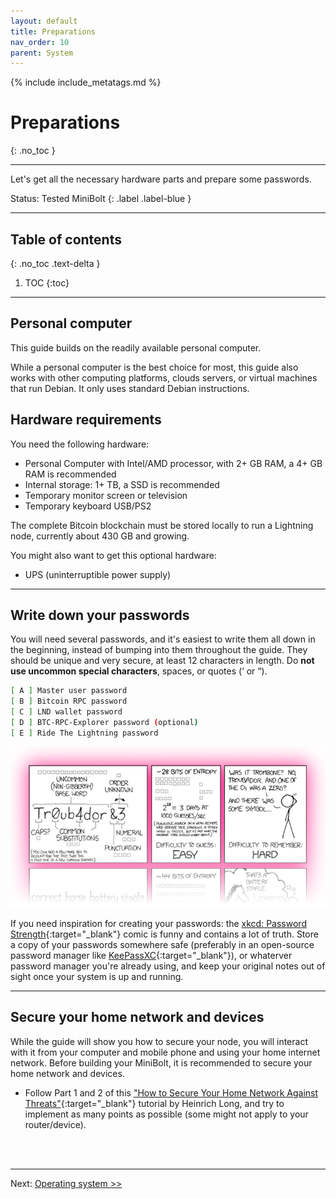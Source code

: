 ```yaml
---
layout: default
title: Preparations
nav_order: 10
parent: System
---
```

<!-- markdownlint-disable MD014 MD022 MD025 MD040 -->

{% include include_metatags.md %}

# Preparations

{: .no_toc }

---

Let's get all the necessary hardware parts and prepare some passwords.

Status: Tested MiniBolt
{: .label .label-blue }

---

## Table of contents
{: .no_toc .text-delta }

1. TOC
{:toc}

---

## Personal computer

This guide builds on the readily available personal computer.

While a personal computer is the best choice for most, this guide also works with other computing platforms, clouds servers, or virtual machines that run Debian.
It only uses standard Debian instructions.

## Hardware requirements

You need the following hardware:

* Personal Computer with Intel/AMD processor, with 2+ GB RAM, a 4+ GB RAM is recommended
* Internal storage: 1+ TB, a SSD is recommended
* Temporary monitor screen or television
* Temporary keyboard USB/PS2

The complete Bitcoin blockchain must be stored locally to run a Lightning node, currently about 430 GB and growing.

You might also want to get this optional hardware:

* UPS (uninterruptible power supply)

---

## Write down your passwords

You will need several passwords, and it's easiest to write them all down in the beginning, instead of bumping into them throughout the guide.
They should be unique and very secure, at least 12 characters in length. Do **not use uncommon special characters**, spaces, or quotes (‘ or “).

```sh
[ A ] Master user password
[ B ] Bitcoin RPC password
[ C ] LND wallet password
[ D ] BTC-RPC-Explorer password (optional)
[ E ] Ride The Lightning password
```

![xkcd: Password Strength](../../images/preparations_xkcd.png)

If you need inspiration for creating your passwords: the [xkcd: Password Strength](https://xkcd.com/936/){:target="_blank"} comic is funny and contains a lot of truth.
Store a copy of your passwords somewhere safe (preferably in an open-source password manager like [KeePassXC](https://keepassxc.org/){:target="_blank"}), or whaterver password manager you're already using, and keep your original notes out of sight once your system is up and running.

---

## Secure your home network and devices

While the guide will show you how to secure your node, you will interact with it from your computer and mobile phone and using your home internet network. Before building your MiniBolt, it is recommended to secure your home network and devices.

* Follow Part 1 and 2 of this ["How to Secure Your Home Network Against Threats"](https://restoreprivacy.com/secure-home-network/){:target="_blank"} tutorial by Heinrich Long, and try to implement as many points as possible (some might not apply to your router/device).

<br /><br />

---

Next: [Operating system >>](operating-system.md)
